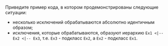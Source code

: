 Приведите пример кода, в котором продемонстрированы следующие ситуации:

- несколько исключений обрабатываются абсолютно идентичным образом;
- исключения, которые обрабатываются, образуют иерархию `Ex1 <|-- Ex2 <|-- Ex3`, т.е. `Ex3` - подкласс `Ex2`, а `Ex2` - подкласс `Ex1`.
